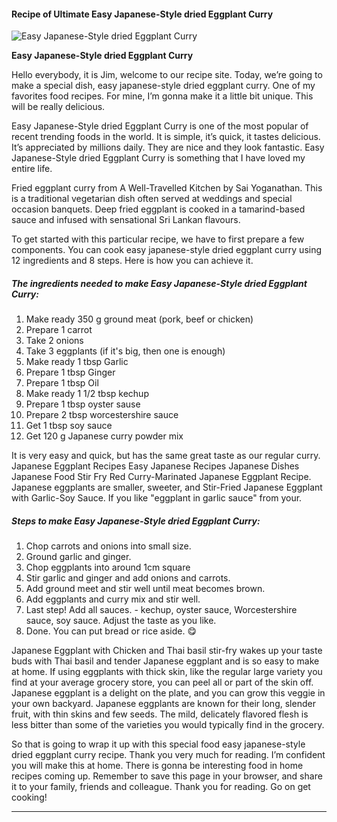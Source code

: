             

#### Recipe of Ultimate Easy Japanese-Style dried Eggplant Curry

![Easy Japanese-Style dried Eggplant Curry](https://img-global.cpcdn.com/recipes/53f9bb5be3a9684b/751x532cq70/easy-japanese-style-dried-eggplant-curry-recipe-main-photo.jpg)

**Easy Japanese-Style dried Eggplant Curry**

Hello everybody, it is Jim, welcome to our recipe site. Today, we’re going to make a special dish, easy japanese-style dried eggplant curry. One of my favorites food recipes. For mine, I’m gonna make it a little bit unique. This will be really delicious.

Easy Japanese-Style dried Eggplant Curry is one of the most popular of recent trending foods in the world. It is simple, it’s quick, it tastes delicious. It’s appreciated by millions daily. They are nice and they look fantastic. Easy Japanese-Style dried Eggplant Curry is something that I have loved my entire life.

Fried eggplant curry from A Well-Travelled Kitchen by Sai Yoganathan. This is a traditional vegetarian dish often served at weddings and special occasion banquets. Deep fried eggplant is cooked in a tamarind-based sauce and infused with sensational Sri Lankan flavours.

To get started with this particular recipe, we have to first prepare a few components. You can cook easy japanese-style dried eggplant curry using 12 ingredients and 8 steps. Here is how you can achieve it.

##### The ingredients needed to make Easy Japanese-Style dried Eggplant Curry:

1.  Make ready 350 g ground meat (pork, beef or chicken)
2.  Prepare 1 carrot
3.  Take 2 onions
4.  Take 3 eggplants (if it's big, then one is enough)
5.  Make ready 1 tbsp Garlic
6.  Prepare 1 tbsp Ginger
7.  Prepare 1 tbsp Oil
8.  Make ready 1 1/2 tbsp kechup
9.  Prepare 1 tbsp oyster sause
10.  Prepare 2 tbsp worcestershire sauce
11.  Get 1 tbsp soy sauce
12.  Get 120 g Japanese curry powder mix

It is very easy and quick, but has the same great taste as our regular curry. Japanese Eggplant Recipes Easy Japanese Recipes Japanese Dishes Japanese Food Stir Fry Red Curry-Marinated Japanese Eggplant Recipe. Japanese eggplants are smaller, sweeter, and Stir-Fried Japanese Eggplant with Garlic-Soy Sauce. If you like "eggplant in garlic sauce" from your.

##### Steps to make Easy Japanese-Style dried Eggplant Curry:

1.  Chop carrots and onions into small size.
2.  Ground garlic and ginger.
3.  Chop eggplants into around 1cm square
4.  Stir garlic and ginger and add onions and carrots.
5.  Add ground meet and stir well until meat becomes brown.
6.  Add eggplants and curry mix and stir well.
7.  Last step! Add all sauces. - kechup, oyster sauce, Worcestershire sauce, soy sauce. Adjust the taste as you like.
8.  Done. You can put bread or rice aside. 😋

Japanese Eggplant with Chicken and Thai basil stir-fry wakes up your taste buds with Thai basil and tender Japanese eggplant and is so easy to make at home. If using eggplants with thick skin, like the regular large variety you find at your average grocery store, you can peel all or part of the skin off. Japanese eggplant is a delight on the plate, and you can grow this veggie in your own backyard. Japanese eggplants are known for their long, slender fruit, with thin skins and few seeds. The mild, delicately flavored flesh is less bitter than some of the varieties you would typically find in the grocery.

So that is going to wrap it up with this special food easy japanese-style dried eggplant curry recipe. Thank you very much for reading. I’m confident you will make this at home. There is gonna be interesting food in home recipes coming up. Remember to save this page in your browser, and share it to your family, friends and colleague. Thank you for reading. Go on get cooking!

* * *